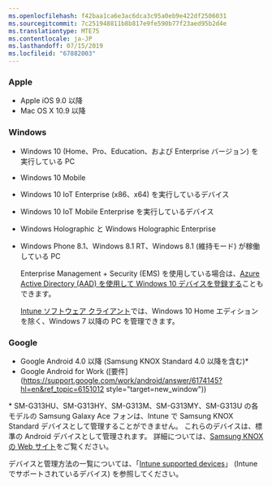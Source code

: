 ```yaml
---
ms.openlocfilehash: f42baa1ca6e3ac6dca3c95a0eb9e422df2506031
ms.sourcegitcommit: 7c251948811b8b817e9fe590b77f23aed95b2d4e
ms.translationtype: MTE75
ms.contentlocale: ja-JP
ms.lasthandoff: 07/15/2019
ms.locfileid: "67882003"
---
```

### <a name="apple"></a>Apple
- Apple iOS 9.0 以降
- Mac OS X 10.9 以降

### <a name="windows"></a>Windows
- Windows 10 (Home、Pro、Education、および Enterprise バージョン) を実行している PC
- Windows 10 Mobile
- Windows 10 IoT Enterprise (x86、x64) を実行しているデバイス
- Windows 10 IoT Mobile Enterprise を実行しているデバイス
- Windows Holographic と Windows Holographic Enterprise
- Windows Phone 8.1、Windows 8.1 RT、Windows 8.1 (維持モード) が稼働している PC

  Enterprise Management + Security (EMS) を使用している場合は、[Azure Active Directory (AAD) を使用して Windows 10 デバイスを登録する](/intune-classic/deploy-use/set-up-windows-device-management-with-microsoft-intune#azure-active-directory-enrollment)こともできます。

  [Intune ソフトウェア クライアント](/intune-classic/deploy-use/manage-windows-pcs-with-microsoft-intune)では、Windows 10 Home エディションを除く、Windows 7 以降の PC を管理できます。

### <a name="google"></a>Google
- Google Android 4.0 以降 (Samsung KNOX Standard 4.0 以降を含む)*
- Google Android for Work ([要件](https://support.google.com/work/android/answer/6174145?hl=en&ref_topic=6151012 style="target=new_window"))

\* SM-G313HU、SM-G313HY、SM-G313M、SM-G313MY、SM-G313U の各モデルの Samsung Galaxy Ace フォンは、Intune で Samsung KNOX Standard デバイスとして管理することができません。 これらのデバイスは、標準の Android デバイスとして管理されます。 詳細については、[Samsung KNOX の Web サイト](https://www.samsungknox.com/en)をご覧ください。

デバイスと管理方法の一覧については、「[Intune supported devices](/intune/supported-devices-browsers#intune-supported-devices)」 (Intune でサポートされているデバイス) を参照してください。
